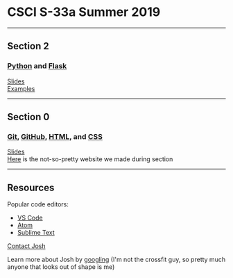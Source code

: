 # CSCI S-33a Summer 2019

***

## Section 2

### [Python](https://www.python.org/) and [Flask](http://flask.pocoo.org/)

[Slides](https://docs.google.com/presentation/d/1Mo_x8txTkEnLGSljN5kDy0V1qnnCqI_ACgV5sYJ12N8/edit?usp=sharing)  
[Examples](https://github.com/jrsacher/CSCI_S-33a_Summer2019/tree/master/section2)

***

## Section 0

### [Git](https://git-scm.com/), [GitHub](github.com), [HTML](https://www.w3schools.com/html/), and [CSS](https://www.w3schools.com/css/)

[Slides](https://docs.google.com/presentation/d/1UuT29ZhEdIQkeQ_C77Ky49GKOpMActrRdfR0fOOW-vk/edit?usp=sharing)  
[Here](https://jrsacher.github.io/project0-jrsacher/) is the not-so-pretty website we made during section  

***

## Resources

Popular code editors:  
* [VS Code](https://code.visualstudio.com/)
* [Atom](https://atom.io/)
* [Sublime Text](https://www.sublimetext.com/)

[Contact Josh](mailto:web50@jrsacher.com)

Learn more about Josh by [googling](https://www.google.com/search?q=Joshua+Sacher) (I'm not the crossfit guy, so pretty much anyone that looks out of shape is me)
